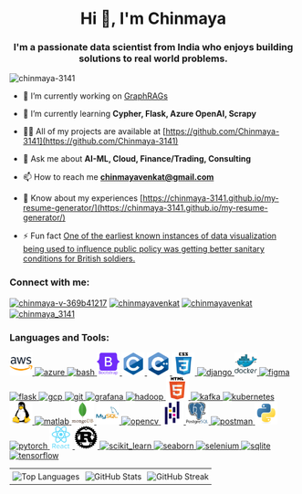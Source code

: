 <h1 align="center">Hi 👋, I'm Chinmaya</h1>
<h3 align="center">I'm a passionate data scientist from India who enjoys building solutions to real world problems.</h3>

<p align="left"> <img src="https://komarev.com/ghpvc/?username=chinmaya-3141&label=Profile%20views&color=0e75b6&style=flat" alt="chinmaya-3141" /> </p>

- 🔭 I’m currently working on [GraphRAGs](https://example.com/)

- 🌱 I’m currently learning **Cypher, Flask, Azure OpenAI, Scrapy**

- 👨‍💻 All of my projects are available at [https://github.com/Chinmaya-3141](https://github.com/Chinmaya-3141)

<!--
- 👯 I’m looking to collaborate on [(no active project at the moment)](https://example.com/)"

- 🤝 I’m looking for help with [(no active project at the moment)](https://example.com/)"

- 📝 I write articles on [https://example.com/](https://example.com/)"
-->

- 💬 Ask me about **AI-ML, Cloud, Finance/Trading, Consulting**

- 📫 How to reach me **chinmayavenkat@gmail.com**

- 📄 Know about my experiences [https://chinmaya-3141.github.io/my-resume-generator/](https://chinmaya-3141.github.io/my-resume-generator/)

- ⚡ Fun fact [One of the earliest known instances of data visualization being used to influence public policy was getting better sanitary conditions for British soldiers.](https://www.smithsonianmag.com/history/surprising-history-infographic-180959563/)

<h3 align="left">Connect with me:</h3>
<p align="left">
<a href="https://linkedin.com/in/chinmaya-v-369b41217" target="blank"><img align="center" src="https://raw.githubusercontent.com/rahuldkjain/github-profile-readme-generator/master/src/images/icons/Social/linked-in-alt.svg" alt="chinmaya-v-369b41217" height="30" width="40" /></a>
<a href="https://kaggle.com/chinmayavenkat" target="blank"><img align="center" src="https://raw.githubusercontent.com/rahuldkjain/github-profile-readme-generator/master/src/images/icons/Social/kaggle.svg" alt="chinmayavenkat" height="30" width="40" /></a>
<a href="https://www.hackerrank.com/chinmayavenkat" target="blank"><img align="center" src="https://raw.githubusercontent.com/rahuldkjain/github-profile-readme-generator/master/src/images/icons/Social/hackerrank.svg" alt="chinmayavenkat" height="30" width="40" /></a>
<a href="https://www.leetcode.com/chinmaya_3141" target="blank"><img align="center" src="https://raw.githubusercontent.com/rahuldkjain/github-profile-readme-generator/master/src/images/icons/Social/leet-code.svg" alt="chinmaya_3141" height="30" width="40" /></a>
</p>

<h3 align="left">Languages and Tools:</h3>
<p align="left"> <a href="https://aws.amazon.com" target="_blank" rel="noreferrer"> <img src="https://raw.githubusercontent.com/devicons/devicon/master/icons/amazonwebservices/amazonwebservices-original-wordmark.svg" alt="aws" width="40" height="40"/> </a> <a href="https://azure.microsoft.com/en-in/" target="_blank" rel="noreferrer"> <img src="https://www.vectorlogo.zone/logos/microsoft_azure/microsoft_azure-icon.svg" alt="azure" width="40" height="40"/> </a> <a href="https://www.gnu.org/software/bash/" target="_blank" rel="noreferrer"> <img src="https://www.vectorlogo.zone/logos/gnu_bash/gnu_bash-icon.svg" alt="bash" width="40" height="40"/> </a> <a href="https://getbootstrap.com" target="_blank" rel="noreferrer"> <img src="https://raw.githubusercontent.com/devicons/devicon/master/icons/bootstrap/bootstrap-plain-wordmark.svg" alt="bootstrap" width="40" height="40"/> </a> <a href="https://www.cprogramming.com/" target="_blank" rel="noreferrer"> <img src="https://raw.githubusercontent.com/devicons/devicon/master/icons/c/c-original.svg" alt="c" width="40" height="40"/> </a> <a href="https://www.w3schools.com/cpp/" target="_blank" rel="noreferrer"> <img src="https://raw.githubusercontent.com/devicons/devicon/master/icons/cplusplus/cplusplus-original.svg" alt="cplusplus" width="40" height="40"/> </a> <a href="https://www.w3schools.com/css/" target="_blank" rel="noreferrer"> <img src="https://raw.githubusercontent.com/devicons/devicon/master/icons/css3/css3-original-wordmark.svg" alt="css3" width="40" height="40"/> </a> <a href="https://www.djangoproject.com/" target="_blank" rel="noreferrer"> <img src="https://cdn.worldvectorlogo.com/logos/django.svg" alt="django" width="40" height="40"/> </a> <a href="https://www.docker.com/" target="_blank" rel="noreferrer"> <img src="https://raw.githubusercontent.com/devicons/devicon/master/icons/docker/docker-original-wordmark.svg" alt="docker" width="40" height="40"/> </a> <a href="https://www.figma.com/" target="_blank" rel="noreferrer"> <img src="https://www.vectorlogo.zone/logos/figma/figma-icon.svg" alt="figma" width="40" height="40"/> </a> <a href="https://flask.palletsprojects.com/" target="_blank" rel="noreferrer"> <img src="https://www.vectorlogo.zone/logos/pocoo_flask/pocoo_flask-icon.svg" alt="flask" width="40" height="40"/> </a> <a href="https://cloud.google.com" target="_blank" rel="noreferrer"> <img src="https://www.vectorlogo.zone/logos/google_cloud/google_cloud-icon.svg" alt="gcp" width="40" height="40"/> </a> <a href="https://git-scm.com/" target="_blank" rel="noreferrer"> <img src="https://www.vectorlogo.zone/logos/git-scm/git-scm-icon.svg" alt="git" width="40" height="40"/> </a> <a href="https://grafana.com" target="_blank" rel="noreferrer"> <img src="https://www.vectorlogo.zone/logos/grafana/grafana-icon.svg" alt="grafana" width="40" height="40"/> </a> <a href="https://hadoop.apache.org/" target="_blank" rel="noreferrer"> <img src="https://www.vectorlogo.zone/logos/apache_hadoop/apache_hadoop-icon.svg" alt="hadoop" width="40" height="40"/> </a> <a href="https://www.w3.org/html/" target="_blank" rel="noreferrer"> <img src="https://raw.githubusercontent.com/devicons/devicon/master/icons/html5/html5-original-wordmark.svg" alt="html5" width="40" height="40"/> </a> <a href="https://kafka.apache.org/" target="_blank" rel="noreferrer"> <img src="https://www.vectorlogo.zone/logos/apache_kafka/apache_kafka-icon.svg" alt="kafka" width="40" height="40"/> </a> <a href="https://kubernetes.io" target="_blank" rel="noreferrer"> <img src="https://www.vectorlogo.zone/logos/kubernetes/kubernetes-icon.svg" alt="kubernetes" width="40" height="40"/> </a> <a href="https://www.linux.org/" target="_blank" rel="noreferrer"> <img src="https://raw.githubusercontent.com/devicons/devicon/master/icons/linux/linux-original.svg" alt="linux" width="40" height="40"/> </a> <a href="https://www.mathworks.com/" target="_blank" rel="noreferrer"> <img src="https://upload.wikimedia.org/wikipedia/commons/2/21/Matlab_Logo.png" alt="matlab" width="40" height="40"/> </a> <a href="https://www.mongodb.com/" target="_blank" rel="noreferrer"> <img src="https://raw.githubusercontent.com/devicons/devicon/master/icons/mongodb/mongodb-original-wordmark.svg" alt="mongodb" width="40" height="40"/> </a> <a href="https://www.mysql.com/" target="_blank" rel="noreferrer"> <img src="https://raw.githubusercontent.com/devicons/devicon/master/icons/mysql/mysql-original-wordmark.svg" alt="mysql" width="40" height="40"/> </a> <a href="https://opencv.org/" target="_blank" rel="noreferrer"> <img src="https://www.vectorlogo.zone/logos/opencv/opencv-icon.svg" alt="opencv" width="40" height="40"/> </a> <a href="https://pandas.pydata.org/" target="_blank" rel="noreferrer"> <img src="https://raw.githubusercontent.com/devicons/devicon/2ae2a900d2f041da66e950e4d48052658d850630/icons/pandas/pandas-original.svg" alt="pandas" width="40" height="40"/> </a> <a href="https://www.postgresql.org" target="_blank" rel="noreferrer"> <img src="https://raw.githubusercontent.com/devicons/devicon/master/icons/postgresql/postgresql-original-wordmark.svg" alt="postgresql" width="40" height="40"/> </a> <a href="https://postman.com" target="_blank" rel="noreferrer"> <img src="https://www.vectorlogo.zone/logos/getpostman/getpostman-icon.svg" alt="postman" width="40" height="40"/> </a> <a href="https://www.python.org" target="_blank" rel="noreferrer"> <img src="https://raw.githubusercontent.com/devicons/devicon/master/icons/python/python-original.svg" alt="python" width="40" height="40"/> </a> <a href="https://pytorch.org/" target="_blank" rel="noreferrer"> <img src="https://www.vectorlogo.zone/logos/pytorch/pytorch-icon.svg" alt="pytorch" width="40" height="40"/> </a> <a href="https://reactjs.org/" target="_blank" rel="noreferrer"> <img src="https://raw.githubusercontent.com/devicons/devicon/master/icons/react/react-original-wordmark.svg" alt="react" width="40" height="40"/> </a> <a href="https://www.rust-lang.org" target="_blank" rel="noreferrer"> <img src="https://raw.githubusercontent.com/devicons/devicon/master/icons/rust/rust-plain.svg" alt="rust" width="40" height="40"/> </a> <a href="https://scikit-learn.org/" target="_blank" rel="noreferrer"> <img src="https://upload.wikimedia.org/wikipedia/commons/0/05/Scikit_learn_logo_small.svg" alt="scikit_learn" width="40" height="40"/> </a> <a href="https://seaborn.pydata.org/" target="_blank" rel="noreferrer"> <img src="https://seaborn.pydata.org/_images/logo-mark-lightbg.svg" alt="seaborn" width="40" height="40"/> </a> <a href="https://www.selenium.dev" target="_blank" rel="noreferrer"> <img src="https://raw.githubusercontent.com/detain/svg-logos/780f25886640cef088af994181646db2f6b1a3f8/svg/selenium-logo.svg" alt="selenium" width="40" height="40"/> </a> <a href="https://www.sqlite.org/" target="_blank" rel="noreferrer"> <img src="https://www.vectorlogo.zone/logos/sqlite/sqlite-icon.svg" alt="sqlite" width="40" height="40"/> </a> <a href="https://www.tensorflow.org" target="_blank" rel="noreferrer"> <img src="https://www.vectorlogo.zone/logos/tensorflow/tensorflow-icon.svg" alt="tensorflow" width="40" height="40"/> </a> </p>

<!--
[comment]: # (<p><img align="left" src="https://github-readme-stats.vercel.app/api/top-langs?username=chinmaya-3141&show_icons=true&locale=en&layout=compact" alt="chinmaya-3141" /></p>)

[comment]: # (<p>&nbsp;<img align="center" src="https://github-readme-stats.vercel.app/api?username=chinmaya-3141&show_icons=true&locale=en" alt="chinmaya-3141" /></p>)

[comment]: # (<p><img align="center" src="https://github-readme-streak-stats.herokuapp.com/?user=chinmaya-3141&" alt="chinmaya-3141" /></p>)
-->

<table align="center">
  <tr>
    <td align="center" style="padding: 5px;">
      <img width="275" src="https://github-readme-stats.vercel.app/api/top-langs?username=chinmaya-3141&show_icons=true&locale=en&layout=compact" alt="Top Languages" />
    </td>
    <td align="center" style="padding: 5px;">
      <img width="310" src="https://github-readme-stats.vercel.app/api?username=chinmaya-3141&show_icons=true&locale=en" alt="GitHub Stats" />
    </td>
    <td align="center" style="padding: 5px;">
      <img width="325" src="https://github-readme-streak-stats.herokuapp.com/?user=chinmaya-3141" alt="GitHub Streak" />
    </td>
  </tr>
</table>

<!-- Cards in a table 
<table align="center">
  <tr>
    <td>
      <img src="https://github-readme-stats.vercel.app/api/top-langs?username=chinmaya-3141&show_icons=true&locale=en&layout=compact" alt="Top Languages" />
    </td>
    <td>
      <img src="https://github-readme-stats.vercel.app/api?username=chinmaya-3141&show_icons=true&locale=en" alt="GitHub Stats" />
    </td>
    <td>
        <img src="https://github-readme-streak-stats.herokuapp.com/?user=chinmaya-3141" alt="GitHub Streak" />
    </td>
  </tr>
</table>
-->

<!--
<p align="center">
  <img src="https://github-readme-streak-stats.herokuapp.com/?user=chinmaya-3141" alt="GitHub Streak" />
</p>
-->

<!---
Chinmaya-3141/Chinmaya-3141 is a ✨ special ✨ repository because its `README.md` (this file) appears on your GitHub profile.
You can click the Preview link to take a look at your changes.
--->
